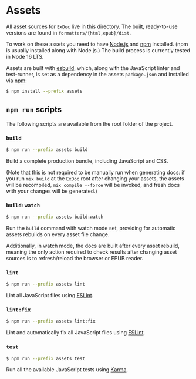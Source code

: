 # Assets

All asset sources for `ExDoc` live in this directory. The built, ready-to-use versions are found in `formatters/{html,epub}/dist`.

To work on these assets you need to have [Node.js] and [npm] installed. (npm is usually installed along with Node.js.) The build process is currently tested in Node 16 LTS.

Assets are built with [esbuild], which, along with the JavaScript linter and test-runner, is set as a dependency in the assets `package.json` and installed via [npm]:

```bash
$ npm install --prefix assets
```

## `npm run` scripts

The following scripts are available from the root folder of the project.

### `build`

```bash
$ npm run --prefix assets build
```

Build a complete production bundle, including JavaScript and CSS.

(Note that this is not required to be manually run when generating docs: if you run `mix build` at the `ExDoc` root after changing your assets, the assets will be recompiled, `mix compile --force` will be invoked, and fresh docs with your changes will be generated.)

### `build:watch`

```bash
$ npm run --prefix assets build:watch
```

Run the `build` command with watch mode set, providing for automatic assets rebuilds on every asset file change.

Additionally, in watch mode, the docs are built after every asset rebuild, meaning the only action required to check results after changing asset sources is to refresh/reload the browser or EPUB reader.

### `lint`

```bash
$ npm run --prefix assets lint
```

Lint all JavaScript files using [ESLint].

### `lint:fix`

```bash
$ npm run --prefix assets lint:fix
```

Lint and automatically fix all JavaScript files using [ESLint].

### `test`

```bash
$ npm run --prefix assets test
```

Run all the available JavaScript tests using [Karma].


[esbuild]: https://esbuild.github.io
[Node.js]: https://nodejs.org/
[npm]: https://www.npmjs.com/
[ESLint]: https://eslint.org/
[Karma]: https://karma-runner.github.io/
